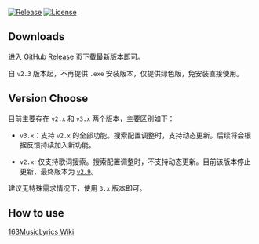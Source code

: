 [![Release](https://img.shields.io/github/v/release/jitwxs/163MusicLyrics.svg)](https://github.com/jitwxs/163MusicLyrics/releases)
[![License](https://img.shields.io/badge/License-Apache%202.0-blue.svg)](https://opensource.org/licenses/Apache-2.0)

## Downloads

进入 [GitHub Release](https://github.com/jitwxs/163MusicLyrics/releases) 页下载最新版本即可。

自 `v2.3` 版本起，不再提供 `.exe` 安装版本，仅提供绿色版，免安装直接使用。

## Version Choose

目前主要存在 `v2.x` 和 `v3.x` 两个版本，主要区别如下：

- `v3.x`：支持 `v2.x` 的全部功能。搜索配置调整时，支持动态更新。后续将会根据反馈持续加入新功能。

- `v2.x`: 仅支持歌词搜索。搜索配置调整时，不支持动态更新。目前该版本停止更新，最终版本为 [`v2.9`](https://github.com/jitwxs/163MusicLyrics/releases/tag/v2.9)。

建议无特殊需求情况下，使用 `3.x` 版本即可。

## How to use

[163MusicLyrics Wiki](https://www.jitwxs.cn/wiki/163-music-lyrics)

